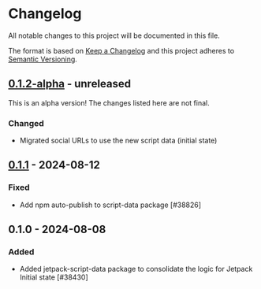 # Changelog

All notable changes to this project will be documented in this file.

The format is based on [Keep a Changelog](https://keepachangelog.com/en/1.0.0/)
and this project adheres to [Semantic Versioning](https://semver.org/spec/v2.0.0.html).

## [0.1.2-alpha] - unreleased

This is an alpha version! The changes listed here are not final.

### Changed
- Migrated social URLs to use the new script data (initial state)

## [0.1.1] - 2024-08-12
### Fixed
- Add npm auto-publish to script-data package [#38826]

## 0.1.0 - 2024-08-08
### Added
- Added jetpack-script-data package to consolidate the logic for Jetpack Initial state [#38430]

[0.1.2-alpha]: https://github.com/Automattic/jetpack-script-data/compare/v0.1.1...v0.1.2-alpha
[0.1.1]: https://github.com/Automattic/jetpack-script-data/compare/v0.1.0...v0.1.1
